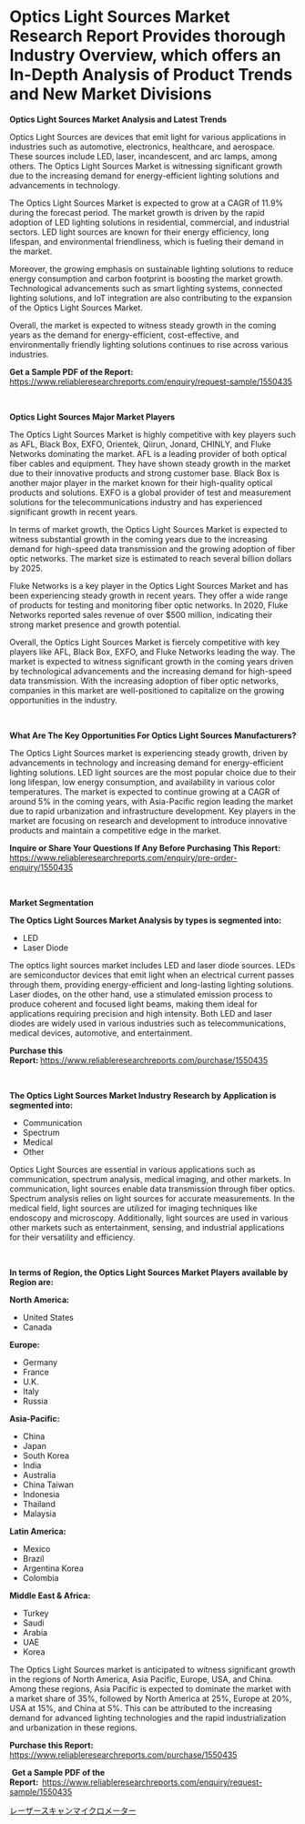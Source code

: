 <p><h1>Optics Light Sources Market Research Report Provides thorough Industry Overview, which offers an In-Depth Analysis of Product Trends and New Market Divisions</h1></p><p><strong>Optics Light Sources Market Analysis and Latest Trends</strong></p>
<p><p>Optics Light Sources are devices that emit light for various applications in industries such as automotive, electronics, healthcare, and aerospace. These sources include LED, laser, incandescent, and arc lamps, among others. The Optics Light Sources Market is witnessing significant growth due to the increasing demand for energy-efficient lighting solutions and advancements in technology.</p><p>The Optics Light Sources Market is expected to grow at a CAGR of 11.9% during the forecast period. The market growth is driven by the rapid adoption of LED lighting solutions in residential, commercial, and industrial sectors. LED light sources are known for their energy efficiency, long lifespan, and environmental friendliness, which is fueling their demand in the market.</p><p>Moreover, the growing emphasis on sustainable lighting solutions to reduce energy consumption and carbon footprint is boosting the market growth. Technological advancements such as smart lighting systems, connected lighting solutions, and IoT integration are also contributing to the expansion of the Optics Light Sources Market.</p><p>Overall, the market is expected to witness steady growth in the coming years as the demand for energy-efficient, cost-effective, and environmentally friendly lighting solutions continues to rise across various industries.</p></p>
<p><strong>Get a Sample PDF of the Report:&nbsp;</strong> <a href="https://www.reliableresearchreports.com/enquiry/request-sample/1550435">https://www.reliableresearchreports.com/enquiry/request-sample/1550435</a></p>
<p>&nbsp;</p>
<p><strong>Optics Light Sources Major Market Players</strong></p>
<p><p>The Optics Light Sources Market is highly competitive with key players such as AFL, Black Box, EXFO, Orientek, Qiirun, Jonard, CHINLY, and Fluke Networks dominating the market.  AFL is a leading provider of both optical fiber cables and equipment. They have shown steady growth in the market due to their innovative products and strong customer base. Black Box is another major player in the market known for their high-quality optical products and solutions. EXFO is a global provider of test and measurement solutions for the telecommunications industry and has experienced significant growth in recent years.</p><p>In terms of market growth, the Optics Light Sources Market is expected to witness substantial growth in the coming years due to the increasing demand for high-speed data transmission and the growing adoption of fiber optic networks. The market size is estimated to reach several billion dollars by 2025.</p><p>Fluke Networks is a key player in the Optics Light Sources Market and has been experiencing steady growth in recent years. They offer a wide range of products for testing and monitoring fiber optic networks. In 2020, Fluke Networks reported sales revenue of over $500 million, indicating their strong market presence and growth potential.</p><p>Overall, the Optics Light Sources Market is fiercely competitive with key players like AFL, Black Box, EXFO, and Fluke Networks leading the way. The market is expected to witness significant growth in the coming years driven by technological advancements and the increasing demand for high-speed data transmission. With the increasing adoption of fiber optic networks, companies in this market are well-positioned to capitalize on the growing opportunities in the industry.</p></p>
<p>&nbsp;</p>
<p><strong>What Are The Key Opportunities For Optics Light Sources Manufacturers?</strong></p>
<p><p>The Optics Light Sources market is experiencing steady growth, driven by advancements in technology and increasing demand for energy-efficient lighting solutions. LED light sources are the most popular choice due to their long lifespan, low energy consumption, and availability in various color temperatures. The market is expected to continue growing at a CAGR of around 5% in the coming years, with Asia-Pacific region leading the market due to rapid urbanization and infrastructure development. Key players in the market are focusing on research and development to introduce innovative products and maintain a competitive edge in the market.</p></p>
<p><strong>Inquire or Share Your Questions If Any Before Purchasing This Report:</strong> <a href="https://www.reliableresearchreports.com/enquiry/pre-order-enquiry/1550435">https://www.reliableresearchreports.com/enquiry/pre-order-enquiry/1550435</a></p>
<p>&nbsp;</p>
<p><strong>Market Segmentation</strong></p>
<p><strong>The Optics Light Sources Market Analysis by types is segmented into:</strong></p>
<p><ul><li>LED</li><li>Laser Diode</li></ul></p>
<p><p>The optics light sources market includes LED and laser diode sources. LEDs are semiconductor devices that emit light when an electrical current passes through them, providing energy-efficient and long-lasting lighting solutions. Laser diodes, on the other hand, use a stimulated emission process to produce coherent and focused light beams, making them ideal for applications requiring precision and high intensity. Both LED and laser diodes are widely used in various industries such as telecommunications, medical devices, automotive, and entertainment.</p></p>
<p><strong>Purchase this Report:&nbsp;</strong><a href="https://www.reliableresearchreports.com/purchase/1550435">https://www.reliableresearchreports.com/purchase/1550435</a></p>
<p>&nbsp;</p>
<p><strong>The Optics Light Sources Market Industry Research by Application is segmented into:</strong></p>
<p><ul><li>Communication</li><li>Spectrum</li><li>Medical</li><li>Other</li></ul></p>
<p><p>Optics Light Sources are essential in various applications such as communication, spectrum analysis, medical imaging, and other markets. In communication, light sources enable data transmission through fiber optics. Spectrum analysis relies on light sources for accurate measurements. In the medical field, light sources are utilized for imaging techniques like endoscopy and microscopy. Additionally, light sources are used in various other markets such as entertainment, sensing, and industrial applications for their versatility and efficiency.</p></p>
<p>&nbsp;</p>
<p><strong>In terms of Region, the Optics Light Sources Market Players available by Region are:</strong></p>
<p>
    <p> <strong> North America: </strong>
        <ul>
            <li>United States</li>
            <li>Canada</li>
        </ul>
        </p> 
    <p> <strong> Europe: </strong>
        <ul>
            <li>Germany</li>
            <li>France</li>
            <li>U.K.</li>
            <li>Italy</li>
            <li>Russia</li>
        </ul>
        </p> 
    <p> <strong> Asia-Pacific: </strong>
        <ul>
            <li>China</li>
            <li>Japan</li>
            <li>South Korea</li>
            <li>India</li>
            <li>Australia</li>
            <li>China Taiwan</li>
            <li>Indonesia</li>
            <li>Thailand</li>
            <li>Malaysia</li>
        </ul>
        </p> 
    <p> <strong> Latin America: </strong>
        <ul>
            <li>Mexico</li>
            <li>Brazil</li>
            <li>Argentina Korea</li>
            <li>Colombia</li>
        </ul>
        </p> 
    <p> <strong> Middle East & Africa: </strong>
        <ul>
            <li>Turkey</li>
            <li>Saudi</li>
            <li>Arabia</li>
            <li>UAE</li>
            <li>Korea</li>
        </ul>
    </p>
    </p>
<p><p>The Optics Light Sources market is anticipated to witness significant growth in the regions of North America, Asia Pacific, Europe, USA, and China. Among these regions, Asia Pacific is expected to dominate the market with a market share of 35%, followed by North America at 25%, Europe at 20%, USA at 15%, and China at 5%. This can be attributed to the increasing demand for advanced lighting technologies and the rapid industrialization and urbanization in these regions.</p></p>
<p><strong>Purchase this Report: </strong><a href="https://www.reliableresearchreports.com/purchase/1550435">https://www.reliableresearchreports.com/purchase/1550435</a></p>
<p>&nbsp;<strong>Get a Sample PDF of the Report:&nbsp;&nbsp;</strong><a href="https://www.reliableresearchreports.com/enquiry/request-sample/1550435">https://www.reliableresearchreports.com/enquiry/request-sample/1550435</a></p>
<p><strong></strong></p>
<p><p><a href="https://github.com/SantosDicki04/Market-Research-Report-List-1/blob/main/214239612793.md">レーザースキャンマイクロメーター</a></p></p>